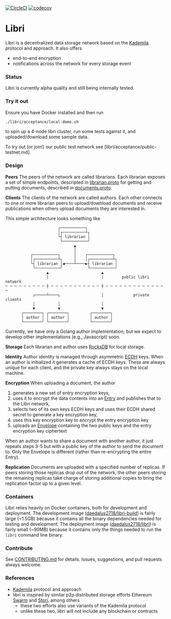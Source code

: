 [![CircleCI](https://circleci.com/gh/drausin/libri/tree/develop.svg?style=shield)](https://circleci.com/gh/drausin/libri) [![codecov](https://codecov.io/gh/drausin/libri/branch/develop/graph/badge.svg)](https://codecov.io/gh/drausin/libri)


# Libri

Libri is a decentralized data storage network based on the 
[Kademila](https://pdos.csail.mit.edu/~petar/papers/maymounkov-kademlia-lncs.pdf) protocol and 
approach. It also offers
- end-to-end encryption
- notifications across the network for every storage event

### Status
Libri is currently alpha quality and still being internally tested. 

### Try it out
Ensure you have Docker installed and then run
```bash
./libri/acceptance/local-demo.sh
```
to spin up a 4-node libri cluster, run some tests against it, and uploaded/download some sample data.

To try out (or join!) our public test network see [libri/acceptance/public-testnet.md].

### Design

**Peers**
The peers of the network are called librarians. Each librarian exposes a set of simple endpoints, 
descripted in [librarian.proto](https://github.com/drausin/libri/blob/develop/libri/librarian/api/librarian.proto) 
for getting and putting documents, described in [documents.proto](https://github.com/drausin/libri/blob/develop/libri/librarian/api/documents.proto).
 
**Clients**
The clients of the network are called authors. Each other connects to one or more librarian peers
to upload/download documents and receive publications when others upload documents they are 
interested in.

This simple architecture looks something like
```
                       ┌───────────┐
                       │┌──────────┴┐
                       └┤ librarian │
                        └───────────┘
                              ▲
                              │
           ┌───────────┐      │    ┌───────────┐
           │┌──────────┴┐     │    │┌──────────┴┐
           └┤ librarian │◀────┴────▶┤ librarian │
            └───────────┘           └───────────┘
                  ▲                       ▲
                  │                       │        public libri network
─ ─ ─ ─ ─ ─ ─ ─ ─ ┼ ─ ─ ─ ─ ─ ─ ─ ─ ─ ─ ─ ┼ ─ ─ ─ ─ ─ ─ ─ ─ ─ ─ ─ ─ ─ ─
            ┌─────┴────┐                  │             private clients
            │          │                  │
            ▼          ▼                  ▼
       ┌────────┐ ┌────────┐         ┌────────┐
       │ author │ │ author │         │ author │
       └────────┘ └────────┘         └────────┘
```
Currently, we have only a Golang author implementation, but we expect to develop other 
implementations (e.g., Javascript) soon. 

**Storage**
Each librarian and author uses [RocksDB](https://github.com/facebook/rocksdb) for local storage.

**Identity**
Author identity is managed through asymmetric 
[ECDH](https://en.wikipedia.org/wiki/Elliptic_curve_Diffie%E2%80%93Hellman) keys. When an author
is initialized it generates a cache of ECDH keys. These are always unique for each client, and the 
private key always stays on the local machine.

**Encryption**
When uploading a document, the author 
1) generates a new set of entry encryption keys,
2) uses it to encrypt the data contents into an [Entry](libri/librarian/api/documents.proto#L46) and 
 publishes that to the Libri network,
3) selects two of its own keys ECDH keys and uses their ECDH shared secret to generate a key 
 encryption key,
4) uses this key encryption key to encrypt the entry encryption key
5) uploads an [Envelope](libri/librarian/api/documents.proto#L26) containing the two public keys 
 and the entry encryption key ciphertext

When an author wants to share a document with another author, it just repeats steps 3-5 but with 
a public key of the author to send the document to. Only the Envelope is different (rather than
re-encrypting the entire Entry).

**Replication**
Documents are uploaded with a specified number of replicas. If peers storing those replicas drop out 
of the network, the other peers storing the remaining replicas take charge of storing additional 
copies to bring the replication factor up to a given level.

### Containers
Libri relies heavily on Docker containers, both for development and deployment. The development 
image ([daedalus2718/libri-build](https://hub.docker.com/r/daedalus2718/libri-build/)) is fairly large
(~1.5GB) because it contains all the binary dependencies needed for testing and development. The 
deployment image ([daedalus2718/libri](https://hub.docker.com/r/daedalus2718/libri/)) is fairly 
small (~90MB) because it contains only the things needed to run the `libri` command line binary.


### Contribute
See [CONTRIBUTING.md](CONTRIBUTING.md) for details.  Issues, suggestions, and pull requests always welcome.

### References
- [Kademila](https://pdos.csail.mit.edu/~petar/papers/maymounkov-kademlia-lncs.pdf) protocol and approach
- libri is inspired by similar p2p distributed storage efforts Ethereum 
[Swarm](https://blog.ethereum.org/2016/12/15/swarm-alpha-public-pilot-basics-swarm/) and 
[Storj](https://storj.io/), among others
	- these two efforts also use variants of the Kademlia protocol
	- unlike these two, libri will not include any blockchain or contracts
